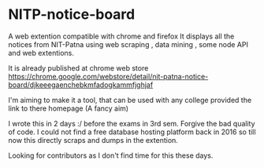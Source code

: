 # NITP-notice-board
A web extention compatible with chrome and firefox
It displays all the notices from NIT-Patna using web scraping , data mining , some node API and web extentions.

It is already published at chrome web store https://chrome.google.com/webstore/detail/nit-patna-notice-board/djkeeegaenchebkmfadogkammfjghjaf

I'm aiming to make it a tool, that can be used with any college provided the link to there homepage (A fancy aim)

I wrote this in 2 days :/ before the exams in 3rd sem. Forgive the bad quality of code.
I could not find a free database hosting platform back in 2016 so till now this directly scraps and dumps in the extention.


Looking for contributors as I don't find time for this these days.
